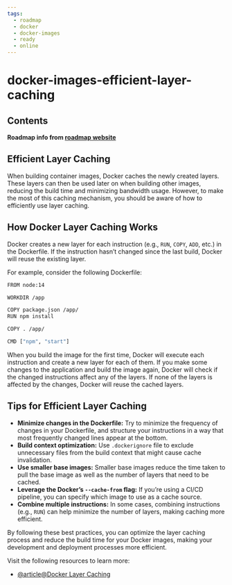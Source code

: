 ```yaml
---
tags:
  - roadmap
  - docker
  - docker-images
  - ready
  - online
---
```


# docker-images-efficient-layer-caching

## Contents

__Roadmap info from [roadmap website](https://roadmap.sh/docker/building-container-images/efficient-layer-caching)__

## Efficient Layer Caching

When building container images, Docker caches the newly created layers. These layers can then be used later on when building other images, reducing the build time and minimizing bandwidth usage. However, to make the most of this caching mechanism, you should be aware of how to efficiently use layer caching.

## How Docker Layer Caching Works

Docker creates a new layer for each instruction (e.g., `RUN`, `COPY`, `ADD`, etc.) in the Dockerfile. If the instruction hasn’t changed since the last build, Docker will reuse the existing layer.

For example, consider the following Dockerfile:

```bash
FROM node:14

WORKDIR /app

COPY package.json /app/
RUN npm install

COPY . /app/

CMD ["npm", "start"]

```

When you build the image for the first time, Docker will execute each instruction and create a new layer for each of them. If you make some changes to the application and build the image again, Docker will check if the changed instructions affect any of the layers. If none of the layers is affected by the changes, Docker will reuse the cached layers.

## Tips for Efficient Layer Caching

* __Minimize changes in the Dockerfile:__ Try to minimize the frequency of changes in your Dockerfile, and structure your instructions in a way that most frequently changed lines appear at the bottom.
* __Build context optimization:__ Use `.dockerignore` file to exclude unnecessary files from the build context that might cause cache invalidation.
* __Use smaller base images:__ Smaller base images reduce the time taken to pull the base image as well as the number of layers that need to be cached.
* __Leverage the Docker’s `--cache-from` flag:__ If you’re using a CI/CD pipeline, you can specify which image to use as a cache source.
* __Combine multiple instructions:__ In some cases, combining instructions (e.g., `RUN`) can help minimize the number of layers, making caching more efficient.

By following these best practices, you can optimize the layer caching process and reduce the build time for your Docker images, making your development and deployment processes more efficient.

Visit the following resources to learn more:

* [@article@Docker Layer Caching](https://docs.docker.com/build/cache/)
